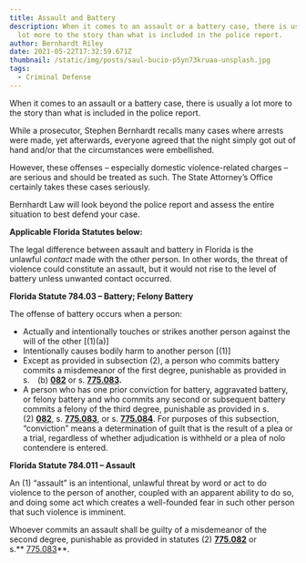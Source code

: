```yaml
---
title: Assault and Battery
description: When it comes to an assault or a battery case, there is usually a
  lot more to the story than what is included in the police report.
author: Bernhardt Riley
date: 2021-05-22T17:32:59.671Z
thumbnail: /static/img/posts/saul-bucio-p5yn73kruaa-unsplash.jpg
tags:
  - Criminal Defense
---
```

When it comes to an assault or a battery case, there is usually a lot more to the story than what is included in the police report.

While a prosecutor, Stephen Bernhardt recalls many cases where arrests were made, yet afterwards, everyone agreed that the night simply got out of hand and/or that the circumstances were embellished.

However, these offenses – especially domestic violence-related charges – are serious and should be treated as such. The State Attorney’s Office certainly takes these cases seriously.

Bernhardt Law will look beyond the police report and assess the entire situation to best defend your case.

**Applicable Florida Statutes below:**

The legal difference between assault and battery in Florida is the unlawful *contact* made with the other person. In other words, the threat of violence could constitute an assault, but it would not rise to the level of battery unless unwanted contact occurred.

**Florida Statute 784.03 – Battery; Felony Battery** 

The offense of battery occurs when a person:

* Actually and intentionally touches or strikes another person against the will of the other \[(1)(a)]
* Intentionally causes bodily harm to another person \[(1)]
* Except as provided in subsection (2), a person who commits battery commits a misdemeanor of the first degree, punishable as provided in s. (b) **[082](http://www.leg.state.fl.us/statutes/index.cfm?App_mode=Display_Statute&Search_String=&URL=0700-0799/0775/Sections/0775.082.html)** or s. **[775.083](http://www.leg.state.fl.us/statutes/index.cfm?App_mode=Display_Statute&Search_String=&URL=0700-0799/0775/Sections/0775.083.html).**
* A person who has one prior conviction for battery, aggravated battery, or felony battery and who commits any second or subsequent battery commits a felony of the third degree, punishable as provided in s. (2) **[082](http://www.leg.state.fl.us/statutes/index.cfm?App_mode=Display_Statute&Search_String=&URL=0700-0799/0775/Sections/0775.082.html)**, s. **[775.083](http://www.leg.state.fl.us/statutes/index.cfm?App_mode=Display_Statute&Search_String=&URL=0700-0799/0775/Sections/0775.083.html)**, or s. **[775.084](http://www.leg.state.fl.us/statutes/index.cfm?App_mode=Display_Statute&Search_String=&URL=0700-0799/0775/Sections/0775.084.html)**. For purposes of this subsection, “conviction” means a determination of guilt that is the result of a plea or a trial, regardless of whether adjudication is withheld or a plea of nolo contendere is entered.

**Florida Statute 784.011 – Assault**

An (1) “assault” is an intentional, unlawful threat by word or act to do violence to the person of another, coupled with an apparent ability to do so, and doing some act which creates a well-founded fear in such other person that such violence is imminent.

Whoever commits an assault shall be guilty of a misdemeanor of the second degree, punishable as provided in statutes (2) **[775.082](http://www.leg.state.fl.us/Statutes/index.cfm?App_mode=Display_Statute&Search_String=&URL=0700-0799/0775/Sections/0775.082.html)** or s.** [775.083](http://www.leg.state.fl.us/Statutes/index.cfm?App_mode=Display_Statute&Search_String=&URL=0700-0799/0775/Sections/0775.083.html)**.